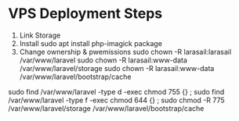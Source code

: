 # VPS Deployment Steps

1. Link Storage
2. Install sudo apt install php-imagick package
3. Change ownership & pwemissions
sudo chown -R larasail:larasail /var/www/laravel
sudo chown -R larasail:www-data /var/www/laravel/storage
sudo chown -R larasail:www-data /var/www/laravel/bootstrap/cache

sudo find /var/www/laravel -type d -exec chmod 755 {} \;
sudo find /var/www/laravel -type f -exec chmod 644 {} \;
sudo chmod -R 775 /var/www/laravel/storage /var/www/laravel/bootstrap/cache
